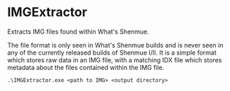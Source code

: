 # IMGExtractor
Extracts IMG files found within What's Shenmue. 

The file format is only seen in What's Shenmue builds and is never seen in any of the currently released builds of Shenmue I/II. It is a simple format which stores raw data in an IMG file, with a matching IDX file which stores metadata about the files contained within the IMG file.

`.\IMGExtractor.exe <path to IMG> <output directory>`
